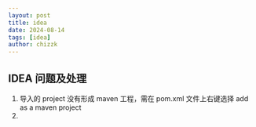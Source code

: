 ```yaml
---
layout: post
title: idea
date: 2024-08-14
tags: [idea]
author: chizzk
---
```


## IDEA 问题及处理
1. 导入的 project 没有形成 maven 工程，需在 pom.xml 文件上右键选择 add as a maven project
2.